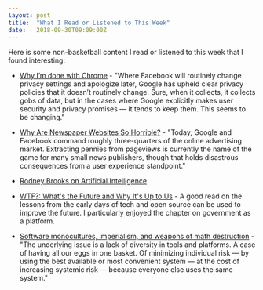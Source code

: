 ```yaml
---
layout: post
title:  "What I Read or Listened to This Week"
date:   2018-09-30T09:09:00Z
---
```

Here is some non-basketball content I read or listened to this week that I found interesting:


* [Why I’m done with Chrome](https://blog.cryptographyengineering.com/2018/09/23/why-im-leaving-chrome/) - "Where Facebook will routinely change privacy settings and apologize later, Google has upheld clear privacy policies that it doesn’t routinely change. Sure, when it collects, it collects gobs of data, but in the cases where Google explicitly makes user security and privacy promises — it tends to keep them. This seems to be changing."

* [Why Are Newspaper Websites So Horrible?](https://www.citylab.com/life/2018/04/why-are-local-newspaper-websites-so-horrible/558152/) - "Today, Google and Facebook command roughly three-quarters of the online advertising market. Extracting pennies from pageviews is currently the name of the game for many small news publishers, though that holds disastrous consequences from a user experience standpoint."

* [Rodney Brooks on Artificial Intelligence](http://www.econtalk.org/rodney-brooks-on-artificial-intelligence/)

* [WTF?: What's the Future and Why It's Up to Us](https://www.amazon.com/WTF-Whats-Future-Why-Its/dp/0062565710/) - A good read on the lessons from the early days of tech and open source can be used to improve the future. I particularly enjoyed the chapter on government as a platform.

* [Software monocultures, imperialism, and weapons of math destruction](https://egtheory.wordpress.com/2018/09/29/software-monoculture/) - "The underlying issue is a lack of diversity in tools and platforms. A case of having all our eggs in one basket. Of minimizing individual risk — by using the best available or most convenient system — at the cost of increasing systemic risk — because everyone else uses the same system."
